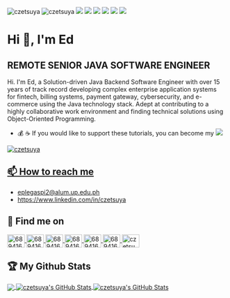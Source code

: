 <p align="left"> 
    <img src="https://visitor-badge.laobi.icu/badge?page_id=czetsuya" alt="czetsuya" />
    <img src="https://komarev.com/ghpvc/?username=czetsuya" alt="czetsuya" /> 
    <img src="https://img.shields.io/github/followers/czetsuya?style=social" />
    <img src="https://img.shields.io/github/stars/czetsuya/czetsuya?style=social" />
    <img src="https://img.shields.io/github/watchers/czetsuya/czetsuya?style=social" />
    <img src="https://img.shields.io/github/size/czetsuya/czetsuya/README.md" />
    <img src="https://img.shields.io/github/last-commit/czetsuya/czetsuya" />
    <img src="https://img.shields.io/github/contributors/czetsuya/czetsuya" />
</p>

# Hi 👋, I'm Ed
## REMOTE SENIOR JAVA SOFTWARE ENGINEER
Hi. I'm Ed, a Solution-driven Java Backend Software Engineer with over 15 years of track record developing complex enterprise application systems for fintech, billing systems, payment gateway, cybersecurity, and e-commerce using the Java technology stack. Adept at contributing to a highly collaborative work environment and finding technical solutions using Object-Oriented Programming.

* 💰 ☕️ If you would like to support these tutorials, you can become my [![](https://img.shields.io/static/v1?label=Sponsor&message=%E2%9D%A4&logo=GitHub&color=%23fe8e86)](https://github.com/sponsors/czetsuya)

<p>
  <a href="https://github.com/czetsuya/github-profile-trophy"><img src="https://github-profile-trophy.vercel.app/?username=czetsuya&theme=onedark" alt="czetsuya" />
</p>

## 📫 How to reach me
- eplegaspi2@alum.up.edu.ph
- https://www.linkedin.com/in/czetsuya

## :email: Find me on

<a href="https://www.linkedin.com/in/czetsuya" target="blank">
	<img align="center" src="https://cdn.jsdelivr.net/npm/simple-icons@3.0.1/icons/linkedin.svg" alt="689416" height="30" width="40" />
</a>
<a href="https://www.facebook.com/czetsuya" target="blank">
	<img align="center" src="https://cdn.jsdelivr.net/npm/simple-icons@3.0.1/icons/facebook.svg" alt="689416" height="30" width="40" />
</a>
<a href="https://stackoverflow.com/users/689416" target="blank">
	<img align="center" src="https://cdn.jsdelivr.net/npm/simple-icons@3.0.1/icons/stackoverflow.svg" alt="689416" height="30" width="40" />
</a>
<a href="https://www.youtube.com/channel/UCohlQvNpYzRzPWZTX5mBSsg" target="blank">
	<img align="center" src="https://cdn.jsdelivr.net/npm/simple-icons@3.0.1/icons/youtube.svg" alt="689416" height="30" width="40" />
</a>
<a href="http://twitter.com/czetsuya" target="blank">
	<img align="center" src="https://cdn.jsdelivr.net/npm/simple-icons@3.0.1/icons/twitter.svg" alt="689416" height="30" width="40" />
</a>
<a href="http://czetsuya-tech.blogspot.com/" target="blank">
	<img align="center" src="https://cdn.jsdelivr.net/npm/simple-icons@3.0.1/icons/blogger.svg" alt="689416" height="30" width="40" />
</a>	
<a href="https://dribbble.com/czetsuya" target="blank">
	<img align="center" src="https://cdn.jsdelivr.net/npm/simple-icons@3.0.1/icons/dribbble.svg" alt="czetsuya" height="30" width="40" />
</a>

## :trophy: My Github Stats

<a href="https://github.com/czetsuya">
  <img align="center" src="https://github-readme-stats.vercel.app/api/top-langs/?username=czetsuya&title_color=ffffff&text_color=c9cacc&icon_color=2bbc8a&bg_color=1d1f21" />
</a>

<a href="https://github.com/czetsuya">
  <img align="center" src="https://github-readme-stats.vercel.app/api?username=czetsuya&show_icons=true&line_height=27&count_private=true&title_color=ffffff&text_color=c9cacc&icon_color=2bbc8a&bg_color=1d1f21" alt="czetsuya's GitHub Stats" />
</a>


<a href="https://github.com/czetsuya">
  <img align="center" src="https://github-readme-streak-stats.herokuapp.com/?user=czetsuya&theme=dark" alt="czetsuya's GitHub Stats" />
</a>
